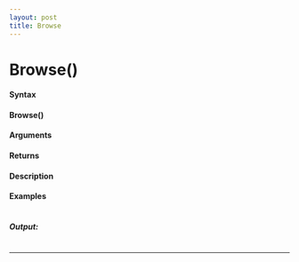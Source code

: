 ```yaml
---
layout: post
title: Browse
---
```


# Browse()


#### Syntax

#### Browse()

#### Arguments

#### Returns

#### Description

#### Examples

```

```

##### Output:

```

```

---
